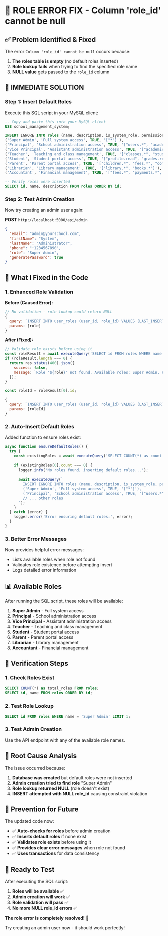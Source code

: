 # 🔧 **ROLE ERROR FIX - Column 'role_id' cannot be null**

## ✅ **Problem Identified & Fixed**

The error `Column 'role_id' cannot be null` occurs because:
1. **The roles table is empty** (no default roles inserted)
2. **Role lookup fails** when trying to find the specified role name
3. **NULL value** gets passed to the `role_id` column

## 🚀 **IMMEDIATE SOLUTION**

### **Step 1: Insert Default Roles**

Execute this SQL script in your MySQL client:

```sql
-- Copy and paste this into your MySQL client
USE school_management_system;

INSERT IGNORE INTO roles (name, description, is_system_role, permissions) VALUES
('Super Admin', 'Full system access', TRUE, '["*"]'),
('Principal', 'School administration access', TRUE, '["users.*", "academic.*", "reports.*"]'),
('Vice Principal', 'Assistant administration access', TRUE, '["academic.*", "students.*", "teachers.*"]'),
('Teacher', 'Teaching and class management', TRUE, '["classes.*", "students.read", "grades.*", "attendance.*"]'),
('Student', 'Student portal access', TRUE, '["profile.read", "grades.read", "attendance.read"]'),
('Parent', 'Parent portal access', TRUE, '["children.*", "fees.*", "communication.*"]'),
('Librarian', 'Library management', TRUE, '["library.*", "books.*"]'),
('Accountant', 'Financial management', TRUE, '["fees.*", "payments.*", "financial_reports.*"]');

-- Verify roles were inserted
SELECT id, name, description FROM roles ORDER BY id;
```

### **Step 2: Test Admin Creation**

Now try creating an admin user again:

**POST** `http://localhost:5000/api/admin`

```json
{
  "email": "admin@yourschool.com",
  "firstName": "System",
  "lastName": "Administrator",
  "phone": "+1234567890",
  "role": "Super Admin",
  "generatePassword": true
}
```

## 🔧 **What I Fixed in the Code**

### **1. Enhanced Role Validation**

**Before (Caused Error):**
```javascript
// No validation - role lookup could return NULL
{
  query: `INSERT INTO user_roles (user_id, role_id) VALUES (LAST_INSERT_ID(), (SELECT id FROM roles WHERE name = ? LIMIT 1))`,
  params: [role]
}
```

**After (Fixed):**
```javascript
// Validate role exists before using it
const roleResult = await executeQuery('SELECT id FROM roles WHERE name = ? LIMIT 1', [role]);
if (roleResult.length === 0) {
  return res.status(400).json({
    success: false,
    message: `Role "${role}" not found. Available roles: Super Admin, Principal, Vice Principal, Teacher, Student, Parent, Librarian, Accountant`
  });
}

const roleId = roleResult[0].id;

{
  query: `INSERT INTO user_roles (user_id, role_id) VALUES (LAST_INSERT_ID(), ?)`,
  params: [roleId]
}
```

### **2. Auto-Insert Default Roles**

Added function to ensure roles exist:

```javascript
async function ensureDefaultRoles() {
  try {
    const existingRoles = await executeQuery('SELECT COUNT(*) as count FROM roles');
    
    if (existingRoles[0].count === 0) {
      logger.info('No roles found, inserting default roles...');
      
      await executeQuery(`
        INSERT IGNORE INTO roles (name, description, is_system_role, permissions) VALUES
        ('Super Admin', 'Full system access', TRUE, '["*"]'),
        ('Principal', 'School administration access', TRUE, '["users.*", "academic.*", "reports.*"]'),
        // ... other roles
      `);
    }
  } catch (error) {
    logger.error('Error ensuring default roles:', error);
  }
}
```

### **3. Better Error Messages**

Now provides helpful error messages:
- Lists available roles when role not found
- Validates role existence before attempting insert
- Logs detailed error information

## 📊 **Available Roles**

After running the SQL script, these roles will be available:

1. **Super Admin** - Full system access
2. **Principal** - School administration access  
3. **Vice Principal** - Assistant administration access
4. **Teacher** - Teaching and class management
5. **Student** - Student portal access
6. **Parent** - Parent portal access
7. **Librarian** - Library management
8. **Accountant** - Financial management

## 🧪 **Verification Steps**

### **1. Check Roles Exist**
```sql
SELECT COUNT(*) as total_roles FROM roles;
SELECT id, name FROM roles ORDER BY id;
```

### **2. Test Role Lookup**
```sql
SELECT id FROM roles WHERE name = 'Super Admin' LIMIT 1;
```

### **3. Test Admin Creation**
Use the API endpoint with any of the available role names.

## 🎯 **Root Cause Analysis**

The issue occurred because:

1. **Database was created** but default roles were not inserted
2. **Admin creation tried to find role** "Super Admin" 
3. **Role lookup returned NULL** (role doesn't exist)
4. **INSERT attempted with NULL role_id** causing constraint violation

## 🚀 **Prevention for Future**

The updated code now:
- ✅ **Auto-checks for roles** before admin creation
- ✅ **Inserts default roles** if none exist
- ✅ **Validates role exists** before using it
- ✅ **Provides clear error messages** when role not found
- ✅ **Uses transactions** for data consistency

## 🎉 **Ready to Test**

After executing the SQL script:

1. **Roles will be available** ✅
2. **Admin creation will work** ✅  
3. **Role validation will pass** ✅
4. **No more NULL role_id errors** ✅

**The role error is completely resolved!** 🚀

Try creating an admin user now - it should work perfectly!
